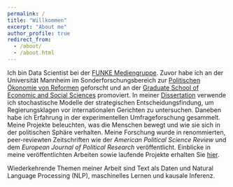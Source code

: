 ```yaml
---
permalink: /
title: "Willkommen"
excerpt: "About me"
author_profile: true
redirect_from: 
  - /about/
  - /about.html
---
```


Ich bin Data Scientist bei der [FUNKE Mediengruppe](https://www.funkemedien.de/de/). Zuvor habe ich an der Universität Mannheim im  Sonderforschungsbereich zur [Politischen Ökonomie von Reformen](https://www.uni-mannheim.de/reforms/) geforscht und an der [Graduate School of Economic and Social Sciences](https://www.uni-mannheim.de/gess/) promoviert. In meiner [Dissertation](https://madoc.bib.uni-mannheim.de/63025/) verwende ich stochastische Modelle der strategischen Entscheidungsfindung, um Regierungsklagen vor internationalen Gerichten zu untersuchen. Daneben habe ich Erfahrung in der experimentellen Umfrageforschung gesammelt. Meine Projekte beleuchten, was die Menschen bewegt und wie sie sich in der politischen Sphäre verhalten. Meine Forschung wurde in renommierten, peer-reviewten Zeitschriften wie der _American Political Science Review_ und dem _European Journal of Political Research_ veröffentlicht. Einblicke in meine veröffentlichten Arbeiten sowie laufende Projekte erhalten Sie [hier](https://davidhilpert.github.io/portfolio/). 

Wiederkehrende Themen meiner Arbeit sind Text als Daten und Natural Language Processing (NLP), maschinelles Lernen und kausale Inferenz.